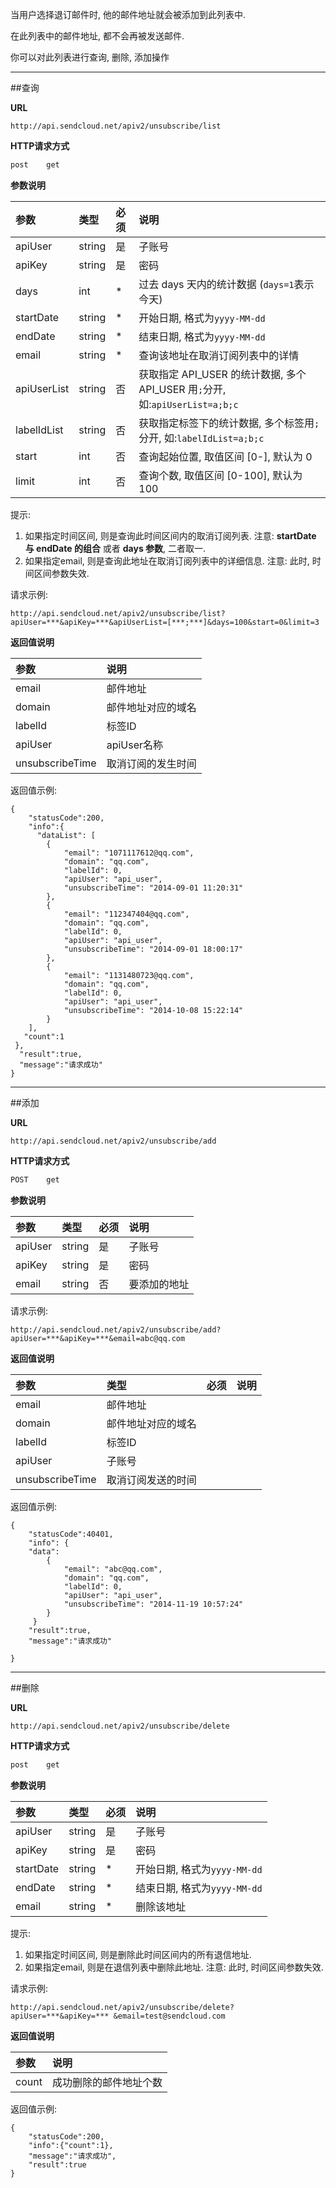 
当用户选择退订邮件时, 他的邮件地址就会被添加到此列表中.

在此列表中的邮件地址, 都不会再被发送邮件.
    
你可以对此列表进行查询, 删除, 添加操作
     
- - -

##查询
     
**URL**
```  
http://api.sendcloud.net/apiv2/unsubscribe/list
```
   
**HTTP请求方式**   
```bash
post    get
```
    
**参数说明**    
    
|参数|类型|必须|说明|
|:---|:---|:---|:---|  
|apiUser|string|是|子账号|
|apiKey|string|是|密码|
|days|int|*|过去 days 天内的统计数据 (`days=1`表示今天)| 
|startDate|string|*|开始日期, 格式为`yyyy-MM-dd`|
|endDate|string|*|结束日期, 格式为`yyyy-MM-dd`|
|email|string|*|查询该地址在取消订阅列表中的详情|
|apiUserList|string|否|获取指定 API_USER 的统计数据, 多个 API_USER 用`;`分开, 如:`apiUserList=a;b;c`|
|labelIdList|string|否|获取指定标签下的统计数据, 多个标签用`;`分开, 如:`labelIdList=a;b;c`|
|start|int|否|查询起始位置, 取值区间 [0-], 默认为 0|
|limit|int|否|查询个数, 取值区间 [0-100], 默认为 100|

提示:

1. 如果指定时间区间, 则是查询此时间区间内的取消订阅列表. 注意: **startDate 与 endDate 的组合** 或者 **days 参数**, 二者取一. 
2. 如果指定email, 则是查询此地址在取消订阅列表中的详细信息. 注意: 此时, 时间区间参数失效.
    
请求示例:
```
http://api.sendcloud.net/apiv2/unsubscribe/list?apiUser=***&apiKey=***&apiUserList=[***;***]&days=100&start=0&limit=3 
```
    
**返回值说明**    
    
|参数|说明|
|:---|:---|
|email|邮件地址|
|domain|邮件地址对应的域名|
|labelId|标签ID|
|apiUser|apiUser名称|
|unsubscribeTime|取消订阅的发生时间|
    
返回值示例:
```
{
    "statusCode":200,
    "info":{
      "dataList": [
        {
            "email": "1071117612@qq.com",
            "domain": "qq.com",
            "labelId": 0,
            "apiUser": "api_user",
            "unsubscribeTime": "2014-09-01 11:20:31"
        },
        {
            "email": "112347404@qq.com",
            "domain": "qq.com",
            "labelId": 0,
            "apiUser": "api_user",
            "unsubscribeTime": "2014-09-01 18:00:17"
        },
        {
            "email": "1131480723@qq.com",
            "domain": "qq.com",
            "labelId": 0,
            "apiUser": "api_user",
            "unsubscribeTime": "2014-10-08 15:22:14"
        }
    ],
   "count":1
 },
  "result":true,
  "message":"请求成功"
}
```

- - -
   
##添加
    
**URL**
```
http://api.sendcloud.net/apiv2/unsubscribe/add
```
    
**HTTP请求方式** 
```bash
POST    get 
```
      
**参数说明**    
    
|参数|类型|必须|说明|
|:---|:---|:---|:---| 
|apiUser|string|是|子账号| 
|apiKey|string|是|密码| 
|email|string|否|要添加的地址|
    
请求示例:
    
```
http://api.sendcloud.net/apiv2/unsubscribe/add?apiUser=***&apiKey=***&email=abc@qq.com  
```
    
**返回值说明**      
    
|参数|类型|必须|说明|  
|:---|:---|:---|:---| 
|email|邮件地址|
|domain|邮件地址对应的域名|
|labelId|标签ID|
|apiUser|子账号|
|unsubscribeTime|取消订阅发送的时间|
    
返回值示例:
```
{
    "statusCode":40401,
    "info": {
    "data": 
        {
            "email": "abc@qq.com",
            "domain": "qq.com",
            "labelId": 0,
            "apiUser": "api_user",
            "unsubscribeTime": "2014-11-19 10:57:24"
        }
     }
    "result":true,
    "message":"请求成功"
    
}
```
- - - 
    
##删除
    
**URL**
```
http://api.sendcloud.net/apiv2/unsubscribe/delete
```
    
**HTTP请求方式** 
```bash
post    get 
```
    
**参数说明**

|参数|类型|必须|说明|
|:---|:---|:---|:---|  
|apiUser|string|是|子账号|
|apiKey|string|是|密码|
|startDate|string|*|开始日期, 格式为`yyyy-MM-dd`|
|endDate|string|*|结束日期, 格式为`yyyy-MM-dd`|
|email|string|*|删除该地址|

提示:

1. 如果指定时间区间, 则是删除此时间区间内的所有退信地址.
2. 如果指定email, 则是在退信列表中删除此地址. 注意: 此时, 时间区间参数失效.
    
    
请求示例:
```
http://api.sendcloud.net/apiv2/unsubscribe/delete?apiUser=***&apiKey=*** &email=test@sendcloud.com 
```
    
**返回值说明**    
    
|参数|说明|
|:---|:---|
|count|成功删除的邮件地址个数|
    
返回值示例:
```
{   
    "statusCode":200,
    "info":{"count":1},
    "message":"请求成功",
    "result":true
}
```

